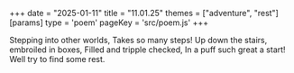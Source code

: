 +++
date = "2025-01-11"
title = "11.01.25"
themes = ["adventure", "rest"]
[params]
  type = 'poem'
  pageKey = 'src/poem.js'
+++

Stepping into other worlds,
Takes so many steps!
Up down the stairs, embroiled in boxes,
Filled and tripple checked,
In a puff such great a start!
Well try to find some rest.
